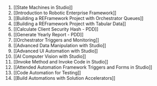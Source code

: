 1. [[State Machines in Studio]]
2. [[Introduction to Robotic Enterprise Framework]]
3. [[Building a REFramework Project with Orchestrator Queues]]
4. [[Building a REFramework Project with Tabular Data]]
5. [[Calculate Client Security Hash - PDD]]
6. [[Generate Yearly Report - PDD]]
7. [[Orchestrator Triggers and Monitoring]]
8. [[Advanced Data Manipulation with Studio]]
9. [[Advanced UI Automation with Studio]]
10. [[AI Computer Vision with Studio]]
11. [[Invoke Method and Invoke Code in Studio]]
12. [[Attended Automation Framework Triggers and Forms in Studio]]
13. [[Code Automation for Testing]]
14. [[Build Automations with Solution Accelerators]]